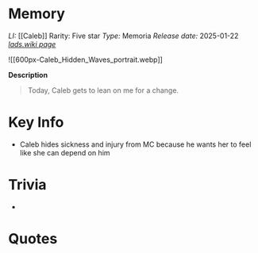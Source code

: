 # Memory
*LI:* [[Caleb]]
Rarity: Five star
*Type:* Memoria
*Release date:* 2025-01-22
*[lads.wiki page]()*

![[600px-Caleb_Hidden_Waves_portrait.webp]]

**Description**
> Today, Caleb gets to lean on me for a change.

# Key Info
* Caleb hides sickness and injury from MC because he wants her to feel like she can depend on him

# Trivia
* 

# Quotes

> 